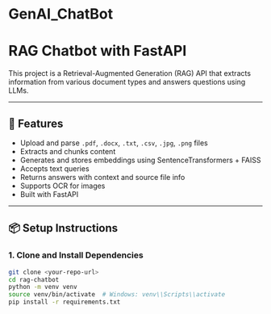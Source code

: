 # GenAI_ChatBot
# RAG Chatbot with FastAPI

This project is a Retrieval-Augmented Generation (RAG) API that extracts information from various document types and answers questions using LLMs.

---

## 🚀 Features

- Upload and parse `.pdf`, `.docx`, `.txt`, `.csv`, `.jpg`, `.png` files
- Extracts and chunks content
- Generates and stores embeddings using SentenceTransformers + FAISS
- Accepts text queries
- Returns answers with context and source file info
- Supports OCR for images
- Built with FastAPI

---

## 📦 Setup Instructions

### 1. Clone and Install Dependencies

```bash
git clone <your-repo-url>
cd rag-chatbot
python -m venv venv
source venv/bin/activate  # Windows: venv\\Scripts\\activate
pip install -r requirements.txt
